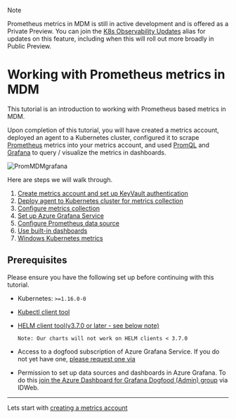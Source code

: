 > [!Note]
> Prometheus metrics in MDM is still in active development and is offered as a Private Preview. You can join the [K8s Observability Updates](https://idwebelements/GroupManagement.aspx?Group=K8sObsUpdates&Operation=join) alias for updates on this feature, including when this will roll out more broadly in Public Preview.

# Working with Prometheus metrics in MDM

This tutorial is an introduction to working with Prometheus based metrics in MDM.

Upon completion of this tutorial, you will have created a metrics account, deployed an agent to a Kubernetes cluster, configured it to scrape [Prometheus](https://prometheus.io/docs/introduction/overview/) metrics into your metrics account, and used [PromQL](https://prometheus.io/docs/prometheus/latest/querying/basics/) and [Grafana](https://grafana.com/grafana/) to query / visualize the metrics in dashboards.

![PromMDMgrafana](~/metrics/images/prometheus/PromMetricsMDMgrafana.png)  
  
Here are steps we will walk through.  

1. [Create metrics account and set up KeyVault authentication](~/metrics/Prometheus/PromMDMTutorial1Account.md)  
2. [Deploy agent to Kubernetes cluster for metrics collection](~/metrics/Prometheus/PromMDMTutorial2DeployAgentHELM.md)  
3. [Configure metrics collection](~/metrics/Prometheus/PromMDMTutorial3ConfigureCollection.md)  
4. [Set up Azure Grafana Service](~/metrics/Prometheus/PromMDMTutorial4SetUpGrafana.md)  
5. [Configure Prometheus data source](~/metrics/Prometheus/PromMDMTutorial5AddPromDataSource.md)  
6. [Use built-in dashboards](~/metrics/Prometheus/PromMDMTutorial6ReuseExistingDashboard.md)
7. [Windows Kubernetes metrics](~/metrics/Prometheus/windows.md)

## Prerequisites

Please ensure you have the following set up before continuing with this tutorial.

* Kubernetes: `>=1.16.0-0`  
* [Kubectl client tool](https://kubernetes.io/docs/tasks/tools/install-kubectl-windows/)  
* [HELM client tool(v3.7.0 or later - see below note)](https://helm.sh/docs/intro/install/)  

    ```Note: Our charts will not work on HELM clients < 3.7.0```  
 
* Access to a dogfood subscription of Azure Grafana Service. If you do not yet have one, [please request one via](mailto:ad4g@microsoft.com)  
* Permission to set up data sources and dashboards in Azure Grafana. To do this [join the Azure Dashboard for Grafana Dogfood (Admin) group](https://idweb/identitymanagement/aspx/groups/MyGroups.aspx?popupFromClipboard=%2Fidentitymanagement%2Faspx%2FGroups%2FEditGroup.aspx%3Fid%3Daa23b20a-f5ef-485d-94bd-468bbf2346fb) via IDWeb.

--------------------------------------

Lets start with [creating a metrics account](~/metrics/Prometheus/PromMDMTutorial1Account.md)  

